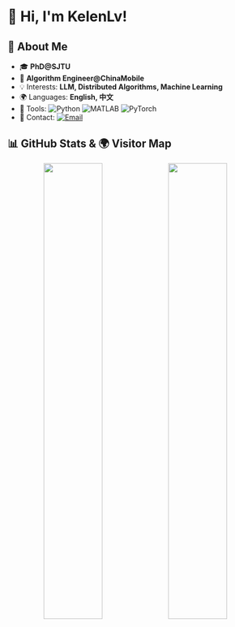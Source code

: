 # 👋 Hi, I'm KelenLv!

## 🚀 About Me
- 🎓 **PhD@SJTU**  
- 💼 **Algorithm Engineer@ChinaMobile**  
- 💡 Interests: **LLM, Distributed Algorithms, Machine Learning**  
- 🌍 Languages: **English, 中文**  
- 🎯 Tools:
  ![Python](https://img.shields.io/badge/-Python-3776AB?logo=python&logoColor=white&style=flat)
  ![MATLAB](https://img.shields.io/badge/-MATLAB-0076A8?logo=Mathworks&logoColor=white&style=flat)
  ![PyTorch](https://img.shields.io/badge/-PyTorch-EE4C2C?logo=pytorch&logoColor=white&style=flat)
- 💬 Contact:
  [![Email](https://img.shields.io/badge/-Email-D14836?logo=gmail&logoColor=white&style=flat)](mailto:kelen_lv@163.com)


## 📊 GitHub Stats & 🌍 Visitor Map  
<p align="center">
  <img width="48%" src="https://github-readme-streak-stats.herokuapp.com/?user=kelenlv&theme=tokyonight" />
  <img width="48%" src="https://www.clustrmaps.com/map_v2.png?d=XsHt1RGQOuYeoXyDvrecT3LQdFnssCT3rfkOXXSCPKU&cl=ffffff" />
</p>
